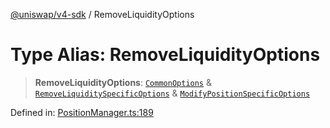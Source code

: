 [@uniswap/v4-sdk](https://github.com/Uniswap/sdks/tree/main/sdks/v4-sdk) / RemoveLiquidityOptions

# Type Alias: RemoveLiquidityOptions

> **RemoveLiquidityOptions**: [`CommonOptions`](../interfaces/CommonOptions.md) & [`RemoveLiquiditySpecificOptions`](../interfaces/RemoveLiquiditySpecificOptions.md) & [`ModifyPositionSpecificOptions`](../interfaces/ModifyPositionSpecificOptions.md)

Defined in: [PositionManager.ts:189](https://github.com/Uniswap/sdks/blob/c1c9f64f11640c79a680f539823458931629e6ed/sdks/v4-sdk/src/PositionManager.ts#L189)
